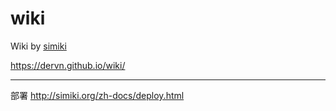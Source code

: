 # wiki

Wiki by [simiki](http://simiki.org)

https://dervn.github.io/wiki/

---

部署 http://simiki.org/zh-docs/deploy.html
